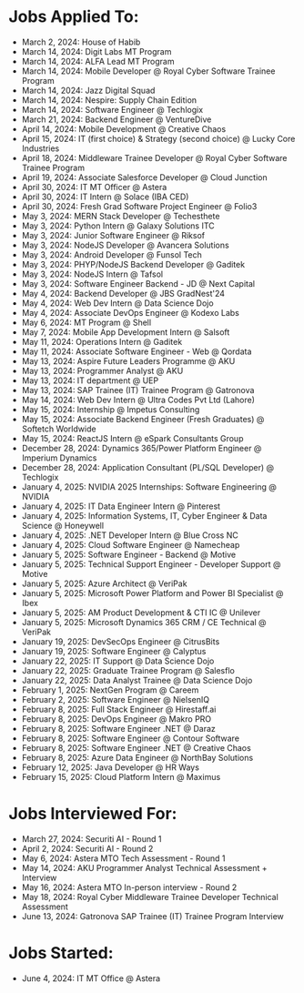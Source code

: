 # Jobs Applied To:
- March 2, 2024: House of Habib
- March 14, 2024: Digit Labs MT Program
- March 14, 2024: ALFA Lead MT Program
- March 14, 2024: Mobile Developer @ Royal Cyber Software Trainee Program
- March 14, 2024: Jazz Digital Squad
- March 14, 2024: Nespire: Supply Chain Edition
- March 14, 2024: Software Engineer @ Techlogix
- March 21, 2024: Backend Engineer @ VentureDive
- April 14, 2024: Mobile Development @ Creative Chaos
- April 15, 2024: IT (first choice) & Strategy (second choice) @ Lucky Core Industries
- April 18, 2024: Middleware Trainee Developer @ Royal Cyber Software Trainee Program
- April 19, 2024: Associate Salesforce Developer @ Cloud Junction
- April 30, 2024: IT MT Officer @ Astera
- April 30, 2024: IT Intern @ Solace (IBA CED)
- April 30, 2024: Fresh Grad Software Project Engineer @ Folio3
- May 3, 2024: MERN Stack Developer @ Techesthete
- May 3, 2024: Python Intern @ Galaxy Solutions ITC
- May 3, 2024: Junior Software Engineer @ Riksof
- May 3, 2024: NodeJS Developer @ Avancera Solutions
- May 3, 2024: Android Developer @ Funsol Tech
- May 3, 2024: PHYP/NodeJS Backend Developer @ Gaditek
- May 3, 2024: NodeJS Intern @ Tafsol
- May 3, 2024: Software Engineer Backend - JD @ Next Capital
- May 4, 2024: Backend Developer @ JBS GradNest'24
- May 4, 2024: Web Dev Intern @ Data Science Dojo
- May 4, 2024: Associate DevOps Engineer @ Kodexo Labs
- May 6, 2024: MT Program @ Shell
- May 7, 2024: Mobile App Development Intern @ Salsoft
- May 11, 2024: Operations Intern @ Gaditek
- May 11, 2024: Associate Software Engineer - Web @ Qordata
- May 13, 2024: Aspire Future Leaders Programme @ AKU
- May 13, 2024: Programmer Analyst @ AKU
- May 13, 2024: IT department @ UEP
- May 13, 2024: SAP Trainee (IT) Trainee Program @ Gatronova
- May 14, 2024: Web Dev Intern @ Ultra Codes Pvt Ltd (Lahore)
- May 15, 2024: Internship @ Impetus Consulting
- May 15, 2024: Associate Backend Engineer (Fresh Graduates) @ Softetch Worldwide
- May 15, 2024: ReactJS Intern @ eSpark Consultants Group
- December 28, 2024: Dynamics 365/Power Platform Engineer @ Imperium Dynamics
- December 28, 2024: Application Consultant (PL/SQL Developer) @ Techlogix
- January 4, 2025: NVIDIA 2025 Internships: Software Engineering @ NVIDIA
- January 4, 2025: IT Data Engineer Intern @ Pinterest
- January 4, 2025: Information Systems, IT, Cyber Engineer & Data Science @ Honeywell
- January 4, 2025: .NET Developer Intern @ Blue Cross NC
- January 4, 2025: Cloud Software Engineer @ Namecheap
- January 5, 2025: Software Engineer - Backend @ Motive
- January 5, 2025: Technical Support Engineer - Developer Support @ Motive
- January 5, 2025: Azure Architect @ VeriPak
- January 5, 2025: Microsoft Power Platform and Power BI Specialist @ Ibex
- January 5, 2025: AM Product Development & CTI IC @ Unilever
- January 5, 2025: Microsoft Dynamics 365 CRM / CE Technical @ VeriPak
- January 19, 2025: DevSecOps Engineer @ CitrusBits
- January 19, 2025: Software Engineer @ Calyptus
- January 22, 2025: IT Support @ Data Science Dojo
- January 22, 2025: Graduate Trainee Program @ Salesflo
- January 22, 2025: Data Analyst Trainee @ Data Science Dojo
- February 1, 2025: NextGen Program @ Careem
- February 2, 2025: Software Engineer @ NielsenIQ
- February 8, 2025: Full Stack Engineer @ Hirestaff.ai
- February 8, 2025: DevOps Engineer @ Makro PRO
- February 8, 2025: Software Engineer .NET @ Daraz
- February 8, 2025: Software Engineer @ Contour Software
- February 8, 2025: Software Engineer .NET @ Creative Chaos
- February 8, 2025: Azure Data Engineer @ NorthBay Solutions
- February 12, 2025: Java Developer @ HR Ways
- February 15, 2025: Cloud Platform Intern @ Maximus


# Jobs Interviewed For:
- March 27, 2024: Securiti AI - Round 1
- April 2, 2024: Securiti AI - Round 2
- May 6, 2024: Astera MTO Tech Assessment - Round 1
- May 14, 2024: AKU Programmer Analyst Technical Assessment + Interview
- May 16, 2024: Astera MTO In-person interview - Round 2
- May 18, 2024: Royal Cyber Middleware Trainee Developer Technical Assessment
- June 13, 2024: Gatronova SAP Trainee (IT) Trainee Program Interview


# Jobs Started:
- June 4, 2024: IT MT Office @ Astera
